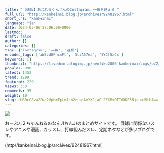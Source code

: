 ```yaml
---
title: "【速報】あばれるくんさんのInstagram、一線を越える "
full_url: "http://kankeinai.blog.jp/archives/92481967.html"
short_url: "kankeinai"
language: "ja"
date: 2024-03-06T17:06:00+0900
lastmod: 
draft: false
author: []
categories: []
tags: ['instagram', '一線', '速報']
encoded_tags: ['aW5zdGFncmFt', '5LiA57ea', '6YCf5aCx']
keywords: []
thumbnail: "https://livedoor.blogimg.jp/neofuku2006-kankeinai/imgs/b/2/b23dad9f-s.jpg"
popular: 998
latest: 1453
trend: 1299
featured: 229
views: 353
comments: 35
weight: 10
slug: aHR0cC8va2Fua2VpbmFpLmJsb2cuanAvYXJjaGl2ZXMvOTI0ODE5NjcuaHRtbA==
---
```


![](https://livedoor.blogimg.jp/neofuku2006-kankeinai/imgs/b/2/b23dad9f-s.jpg)

<div> <p id='blog-description'>おーぷん２ちゃんねるのなんJ(おんJ)のまとめサイトです。 野球に関係ないスレやアニメや漫画、カッスレ、打線組んだスレ、定期ネタなどが多いブログです。</p> </div>

(http//kankeinai.blog.jp/archives/92481967.html)
